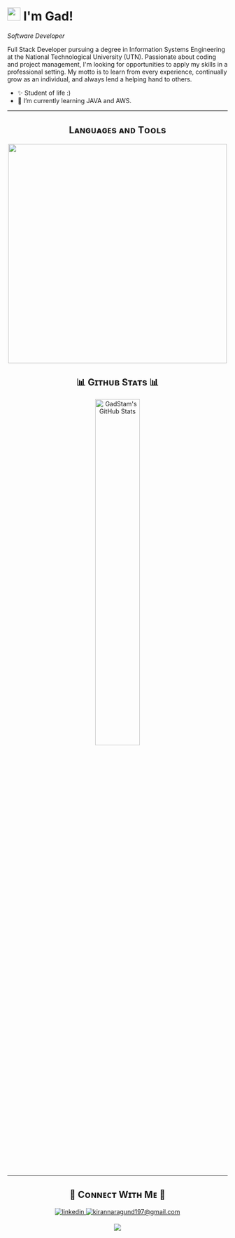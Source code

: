 <!--Banner-->


<!--Night Owl image-->


<!--Header Name-->
# <img src="https://emojis.slackmojis.com/emojis/images/1531849430/4246/blob-sunglasses.gif?1531849430" width="30"/> I'm Gad! 
*Software Developer*
<br /> 

<!--Start Intro-->               
<p align="left">Full Stack Developer pursuing a degree in Information Systems Engineering at the National Technological University (UTN). Passionate about coding and project management, I'm looking for opportunities to apply my skills in a professional setting. My motto is to learn from every experience, continually grow as an individual, and always lend a helping hand to others.</p>

- ✨ Student of life :)
- 🌱 I’m currently learning JAVA and AWS.
  
<!--End Intro-->
---


<!--Languages and Tools Section-->       
<h2 align="center">Lᴀɴɢᴜᴀɢᴇs ᴀɴᴅ Tᴏᴏʟs</h2> 
<p align="center">
<img width="500px"  src="https://skillicons.dev/icons?i=java,js,html,css,react,nodejs,postgres,git,vscode,docker,postman,go,next,c#&perline=10"  />
</p>



<!--Github stats Table--> 
<h2 align="center">📊 Gɪᴛʜᴜʙ Sᴛᴀᴛs 📊</h2>

  <p align="center">
  <img width="45%" src="https://github-readme-stats.vercel.app/api/top-langs/?username=GadStam&theme=github_dark&show_icons=true&hide_border=false&layout=compact" alt="GadStam's GitHub Stats" />
  </p>




---
<!--ENDS_HERE_QUOTE_CARD-->


<!--Contact Section--> 

<h2 align="center">🤝 Cᴏɴɴᴇᴄᴛ Wɪᴛʜ Mᴇ 🤝 </h2>
<div align="center">
 <a href="https://www.linkedin.com/in/gad-stamati-9007b0234/" target="_blank">
<img src=https://img.shields.io/badge/linkedin-%231E77B5.svg?&style=for-the-badge&logo=linkedin&logoColor=white alt=linkedin style="margin-bottom: 5px;" />
</a>
  
<a href="mailto:gadstam71@gmail.com" target="_blank">
<img src="https://img.shields.io/badge/Gmail-D14836?style=for-the-badge&logo=gmail&logoColor=white" alt=kirannaragund197@gmail.com mail style="margin-bottom: 5px;" />
</a>
</div>

<!--Footer--> 
<p align="center">
  <img src="https://capsule-render.vercel.app/api?type=waving&color=gradient&height=65&section=footer"/>
</p>
